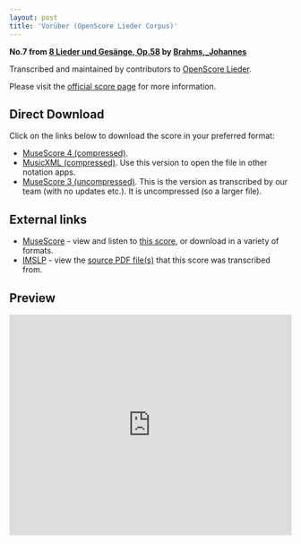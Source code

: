 ```yaml
---
layout: post
title: 'Vorüber (OpenScore Lieder Corpus)'
---
```


__No.7 from [8 Lieder und Gesänge, Op.58](https://fourscoreandmore.org/openscore/lieder/Brahms,_Johannes/8_Lieder_und_Ges%C3%A4nge,_Op.58/) by [Brahms,_Johannes](https://fourscoreandmore.org/openscore/lieder/Brahms,_Johannes)__

Transcribed and maintained by contributors to [OpenScore Lieder].

Please visit the [official score page] for more information.

[official score page]: https://musescore.com/openscore-lieder-corpus/scores/5098719
[OpenScore Lieder]: https://musescore.com/openscore-lieder-corpus

## Direct Download

Click on the links below to download the score in your preferred format:
- [MuseScore 4 (compressed)](https://fourscoreandmore.org/openscore/lieder/Brahms,_Johannes/8_Lieder_und_Ges%C3%A4nge,_Op.58/7_Vor%C3%BCber.mscz).
- [MusicXML (compressed)](https://fourscoreandmore.org/openscore/lieder/Brahms,_Johannes/8_Lieder_und_Ges%C3%A4nge,_Op.58/7_Vor%C3%BCber.mxl). Use this version to open the file in other notation apps.
- [MuseScore 3 (uncompressed)](https://raw.githubusercontent.com/OpenScore/Lieder/refs/heads/main/scores/Brahms,_Johannes/8_Lieder_und_Ges%C3%A4nge,_Op.58/7_Vor%C3%BCber/lc5098719.mscx). This is the version as transcribed by our team (with no updates etc.). It is uncompressed (so a larger file).

## External links

- [MuseScore] - view and listen to [this score][MuseScore], or download in a variety of formats.
- [IMSLP] - view the [source PDF file(s)][IMSLP] that this score was transcribed from.

[MuseScore]: https://musescore.com/score/5098719
[IMSLP]: https://imslp.org/wiki/Special:ReverseLookup/81975

## Preview

<iframe width="100%" height="394" src="https://musescore.com/openscore-lieder-corpus/scores/5098719/embed" frameborder="0" allowfullscreen allow="autoplay; fullscreen"></iframe>
